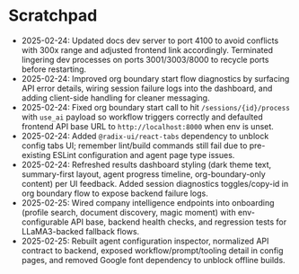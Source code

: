 # Scratchpad

- 2025-02-24: Updated docs dev server to port 4100 to avoid conflicts with 300x range and adjusted frontend link accordingly. Terminated lingering dev processes on ports 3001/3003/8000 to recycle ports before restarting.
- 2025-02-24: Improved org boundary start flow diagnostics by surfacing API error details, wiring session failure logs into the dashboard, and adding client-side handling for cleaner messaging.
- 2025-02-24: Fixed org boundary start call to hit `/sessions/{id}/process` with `use_ai` payload so workflow triggers correctly and defaulted frontend API base URL to `http://localhost:8000` when env is unset.
- 2025-02-24: Added `@radix-ui/react-tabs` dependency to unblock config tabs UI; remember lint/build commands still fail due to pre-existing ESLint configuration and agent page type issues.
- 2025-02-24: Refreshed results dashboard styling (dark theme text, summary-first layout, agent progress timeline, org-boundary-only content) per UI feedback. Added session diagnostics toggles/copy-id in org boundary flow to expose backend failure logs.
- 2025-02-25: Wired company intelligence endpoints into onboarding (profile search, document discovery, magic moment) with env-configurable API base, backend health checks, and regression tests for LLaMA3-backed fallback flows.
- 2025-02-25: Rebuilt agent configuration inspector, normalized API contract to backend, exposed workflow/prompt/tooling detail in config pages, and removed Google font dependency to unblock offline builds.
